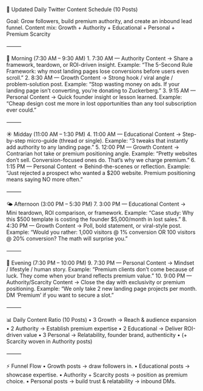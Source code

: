 📅 Updated Daily Twitter Content Schedule (10 Posts)

Goal: Grow followers, build premium authority, and create an inbound lead funnel.
Content mix: Growth + Authority + Educational + Personal + Premium Scarcity

⸻

🌅 Morning (7:30 AM – 9:30 AM)
	1.	7:30 AM — Authority Content
→ Share a framework, teardown, or ROI-driven insight.
Example: “The 5-Second Rule Framework: why most landing pages lose conversions before users even scroll.”
	2.	8:30 AM — Growth Content
→ Strong hook / viral angle / problem-solution post.
Example: “Stop wasting money on ads. If your landing page isn’t converting, you’re donating to Zuckerberg.”
	3.	9:15 AM — Personal Content
→ Quick founder insight or lesson learned.
Example: “Cheap design cost me more in lost opportunities than any tool subscription ever could.”

⸻

☀️ Midday (11:00 AM – 1:30 PM)
	4.	11:00 AM — Educational Content
→ Step-by-step micro-guide (thread or single).
Example: “3 tweaks that instantly add authority to any landing page.”
	5.	12:00 PM — Growth Content
→ Contrarian hot take or premium positioning angle.
Example: “Pretty websites don’t sell. Conversion-focused ones do. That’s why we charge premium.”
	6.	1:15 PM — Personal Content
→ Behind-the-scenes or reflection.
Example: “Just rejected a prospect who wanted a $200 website. Premium positioning means saying NO more often.”

⸻

🌤 Afternoon (3:00 PM – 5:30 PM)
	7.	3:00 PM — Educational Content
→ Mini teardown, ROI comparison, or framework.
Example: “Case study: Why this $500 template is costing the founder $5,000/month in lost sales.”
	8.	4:30 PM — Growth Content
→ Poll, bold statement, or viral-style post.
Example: “Would you rather: 1,000 visitors @ 1% conversion OR 100 visitors @ 20% conversion? The math will surprise you.”

⸻

🌙 Evening (7:30 PM – 10:00 PM)
	9.	7:30 PM — Personal Content
→ Mindset / lifestyle / human story.
Example: “Premium clients don’t come because of luck. They come when your brand reflects premium value.”
	10.	9:00 PM — Authority/Scarcity Content
→ Close the day with exclusivity or premium positioning.
Example: “We only take 2 new landing page projects per month. DM ‘Premium’ if you want to secure a slot.”

⸻

📊 Daily Content Ratio (10 Posts)
	•	3 Growth → Reach & audience expansion
	•	2 Authority → Establish premium expertise
	•	2 Educational → Deliver ROI-driven value
	•	3 Personal → Relatability, founder brand, authenticity
	•	(+ Scarcity woven in Authority posts)

⸻

⚡ Funnel Flow
	•	Growth posts → draw followers in.
	•	Educational posts → showcase expertise.
	•	Authority + Scarcity posts → position as premium choice.
	•	Personal posts → build trust & relatability → inbound DMs.